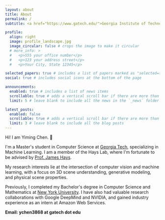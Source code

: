 ```yaml
---
layout: about
title: About
permalink: /
subtitle: <a href="https://www.gatech.edu/">Georgia Institute of Technology</a>

profile:
  align: right
  image: profile_landscape.jpg
  image_circular: false # crops the image to make it circular
  # more_info: >
  #   <p>555 your office number</p>
  #   <p>123 your address street</p>
  #   <p>Your City, State 12345</p>

selected_papers: true # includes a list of papers marked as "selected={true}"
social: true # includes social icons at the bottom of the page

announcements:
  enabled: true # includes a list of news items
  scrollable: true # adds a vertical scroll bar if there are more than 3 news items
  limit: 5 # leave blank to include all the news in the `_news` folder

latest_posts:
  enabled: false
  scrollable: true # adds a vertical scroll bar if there are more than 3 new posts items
  limit: 3 # leave blank to include all the blog posts
---
```


Hi! I am Yiming Chen. 👋

I'm a Master's student in Computer Science at [Georgia Tech](https://www.gatech.edu/), specializing in Machine Learning. I am a member of the Hays Lab, where I'm fortunate to be advised by [Prof. James Hays](https://faculty.cc.gatech.edu/~hays/).

My research interests lie at the intersection of computer vision and machine learning, with a focus on 3D scene understanding, generative modeling, and physical scene properties.

Previously, I completed my Bachelor's degree in Computer Science and Mathematics at [New York University](https://www.nyu.edu/). I have also had valuable research collaborations with Google DeepMind and NVIDIA, and gained industry experience as an intern at Amazon Web Services.

**Email: ychen3868 at gatech dot edu**